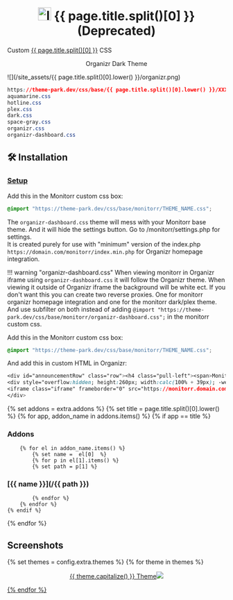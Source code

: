 <h1 align="center"> <img src="/site_assets/{{ page.title.split()[0].lower() }}/logo.png" alt="logo" width="30" height="30"> {{ page.title.split()[0] }} (Deprecated)</h1>

Custom [{{ page.title.split()[0] }}](https://github.com/monitorr/monitorr) CSS

<p align="center"> Organizr Dark Theme </p>

![](/site_assets/{{ page.title.split()[0].lower() }}/organizr.png)

```css
https://theme-park.dev/css/base/{{ page.title.split()[0].lower() }}/XXX.css
aquamarine.css
hotline.css
plex.css
dark.css
space-gray.css
organizr.css
organizr-dashboard.css
```

## 🛠️ Installation

### [Setup](/setup)

Add this in the Monitorr custom css box:

```css
@import "https://theme-park.dev/css/base/monitorr/THEME_NAME.css";
```

The `organizr-dashboard.css` theme will mess with your Monitorr base theme. And it will hide the settings button. Go to /monitorr/settings.php for settings.  
It is created purely for use with "minimum" version of the index.php `https://domain.com/monitorr/index.min.php` for Organizr homepage integration.

!!! warning "organizr-dashboard.css"
    When viewing monitorr in Organizr iframe using `organizr-dashboard.css` it will follow the Organizr theme. 
    When viewing it outside of Organizr iframe the background will be white ect. If you don't want this you can create two reverse proxies.
    One for monitorr organizr homepage integration and one for the monitorr dark/plex theme. And use subfilter on both instead of adding `@import "https://theme-park.dev/css/base/monitorr/organizr-dashboard.css";` in the monitorr custom css.

Add this in the Monitorr custom css box:

```css
@import "https://theme-park.dev/css/base/monitorr/THEME_NAME.css";
```

And add this in custom HTML in Organizr:

```css
<div id="announcementRow" class="row"><h4 class="pull-left"><span>Monitorr</span></h4><hr class="hidden-xs"></div>
<div style="overflow:hidden; height:260px; width:calc(100% + 39px); -webkit-overflow-scrolling: touch; overflow-y: scroll;">
<iframe class="iframe" frameborder="0" src="https://monitorr.domain.com/index.min.php"></iframe>
</div>
```

{% set addons = extra.addons %}
{% set title = page.title.split()[0].lower() %}
{% for app, addon_name in addons.items() %}
    {% if app  ==  title %}

### Addons

        {% for el in addon_name.items() %}
            {% set name =  el[0]  %}
            {% for p in el[1].items() %}
            {% set path = p[1] %}

### [{{ name }}](/{{ path }})

            {% endfor %}
        {% endfor %}
    {% endif %}
{% endfor %}

## Screenshots

{% set themes = config.extra.themes %}
{% for theme in themes %}
<p align="center">  
<a href="/site_assets/{{ page.title.split()[0].lower() }}/{{ theme }}.png">{{ theme.capitalize() }} Theme<img src="/site_assets/{{ page.title.split()[0].lower() }}/{{ theme }}.png"></img>
</p>
{% endfor %}
